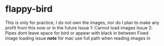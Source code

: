 # flappy-bird
This is only for practice, I do not own the images, nor do I plan to make any profit from this now or in the future
Issue 1: Cannot load images
Issue 2: Pipes dont leave space for bird or appear with black in between 
Fixed image loading issue
**note** for mac use full path when reading images in
